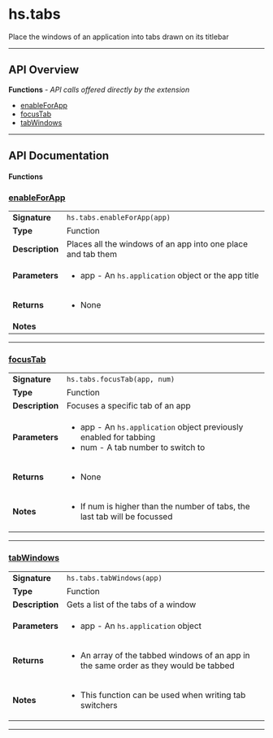 # hs.tabs

Place the windows of an application into tabs drawn on its titlebar

---

## API Overview
**Functions** - _API calls offered directly by the extension_
 * [enableForApp](#enableforapp)
 * [focusTab](#focustab)
 * [tabWindows](#tabwindows)


---

## API Documentation

#### Functions


### [enableForApp](#enableforapp)

|                                             |                                                                                     |
| --------------------------------------------|-------------------------------------------------------------------------------------|
| **Signature**                               | `hs.tabs.enableForApp(app)`                                                                    |
| **Type**                                    | Function                                                                     |
| **Description**                             | Places all the windows of an app into one place and tab them                                                                     |
| **Parameters**                              | <ul><li>app - An `hs.application` object or the app title</li></ul> |
| **Returns**                                 | <ul><li>None</li></ul>          |
| **Notes**                                   | <ul></ul> |

---


### [focusTab](#focustab)

|                                             |                                                                                     |
| --------------------------------------------|-------------------------------------------------------------------------------------|
| **Signature**                               | `hs.tabs.focusTab(app, num)`                                                                    |
| **Type**                                    | Function                                                                     |
| **Description**                             | Focuses a specific tab of an app                                                                     |
| **Parameters**                              | <ul><li>app - An `hs.application` object previously enabled for tabbing</li><li>num - A tab number to switch to</li></ul> |
| **Returns**                                 | <ul><li>None</li></ul>          |
| **Notes**                                   | <ul><li>If num is higher than the number of tabs, the last tab will be focussed</li></ul> |

---


### [tabWindows](#tabwindows)

|                                             |                                                                                     |
| --------------------------------------------|-------------------------------------------------------------------------------------|
| **Signature**                               | `hs.tabs.tabWindows(app)`                                                                    |
| **Type**                                    | Function                                                                     |
| **Description**                             | Gets a list of the tabs of a window                                                                     |
| **Parameters**                              | <ul><li>app - An `hs.application` object</li></ul> |
| **Returns**                                 | <ul><li>An array of the tabbed windows of an app in the same order as they would be tabbed</li></ul>          |
| **Notes**                                   | <ul><li>This function can be used when writing tab switchers</li></ul> |

---

